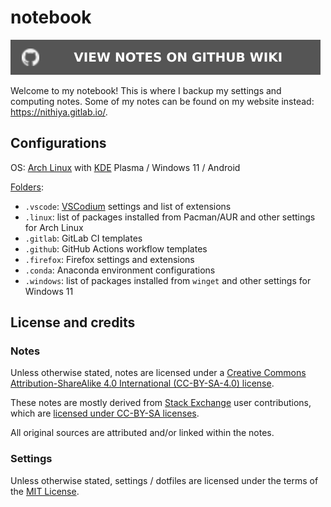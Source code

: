 # notebook

[![View notes on GitHub Wiki](badge.svg)](https://github.com/nmstreethran/notebook/wiki)

Welcome to my notebook! This is where I backup my settings and computing notes. Some of my notes can be found on my website instead: <https://nithiya.gitlab.io/>.

## Configurations

OS: [Arch Linux](https://archlinux.org/) with [KDE](https://kde.org/) Plasma / Windows 11 / Android

[Folders](https://github.com/nmstreethran/notebook):

- `.vscode`: [VSCodium](https://vscodium.com/) settings and list of extensions
- `.linux`: list of packages installed from Pacman/AUR and other settings for Arch Linux
- `.gitlab`: GitLab CI templates
- `.github`: GitHub Actions workflow templates
- `.firefox`: Firefox settings and extensions
- `.conda`: Anaconda environment configurations
- `.windows`: list of packages installed from `winget` and other settings for Windows 11

## License and credits

### Notes

Unless otherwise stated, notes are licensed under a [Creative Commons Attribution-ShareAlike 4.0 International (CC-BY-SA-4.0) license](https://creativecommons.org/licenses/by-sa/4.0/).

These notes are mostly derived from [Stack Exchange](https://stackexchange.com/) user contributions, which are [licensed under CC-BY-SA licenses](https://stackoverflow.com/help/licensing).

All original sources are attributed and/or linked within the notes.

### Settings

Unless otherwise stated, settings / dotfiles are licensed under the terms of the [MIT License](https://opensource.org/licenses/MIT).
